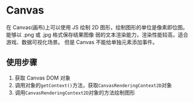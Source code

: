 # Canvas

在 Canvas(画布)上可以使用 JS 绘制 2D 图形，绘制图形的单位是像素即位图。
能够以 .png 或 .jpg 格式保存结果图像
弱的文本渲染能力，渲染性能较高，适合游戏、数据可视化场景。
但是 Canvas 不能给单独元素添加事件。

## 使用步骤

1. 获取 Canvas DOM 对象
2. 调用对象的`getContext()`方法，获取`CanvasRenderingContext2D`对象
3. 调用`CanvasRenderingContext2D`对象的方法绘制图形

